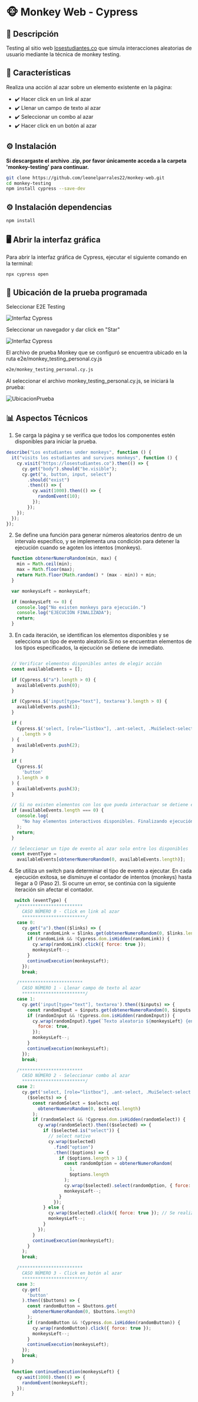 # 🐵 Monkey Web - Cypress

## 📌 Descripción
Testing al sitio web [losestudiantes.co](https://losestudiantes.co) que simula interacciones aleatorias de usuario mediante la técnica de monkey testing.

## 🚀 Características

Realiza una acción al azar sobre un elemento existente en la página:
- ✔️ Hacer click en un link al azar
- ✔️ Llenar un campo de texto al azar
- ✔️ Seleccionar un combo al azar
- ✔️ Hacer click en un botón al azar

## ⚙️ Instalación

**Si descargaste el archivo .zip, por favor únicamente acceda a la carpeta 'monkey-testing' para continuar.**

```bash
git clone https://github.com/leonelparrales22/monkey-web.git
cd monkey-testing
npm install cypress --save-dev
```

## ⚙️ Instalación dependencias

```bash
npm install
```

## 🖥️ Abrir la interfaz gráfica

Para abrir la interfaz gráfica de Cypress, ejecutar el siguiente comando en la terminal:

```bash
npx cypress open
```

## 📂 Ubicación de la prueba programada

Seleccionar E2E Testing

![Interfaz Cypress](./assets/Foto2.PNG)

Seleccionar un navegador y dar click en "Star"

![Interfaz Cypress](./assets/Foto3.PNG)

El archivo de prueba Monkey que se configuró se encuentra ubicado en la ruta e2e/monkey_testing_personal.cy.js

```bash
e2e/monkey_testing_personal.cy.js
```

Al seleccionar el archivo monkey_testing_personal.cy.js, se iniciará la prueba:

![UbicacionPrueba](./assets/Foto1.PNG)



## 📊 Aspectos Técnicos

1. Se carga la página y se verifica que todos los componentes estén disponibles para iniciar la prueba.

```javascript
describe("Los estudiantes under monkeys", function () {
  it("visits los estudiantes and survives monkeys", function () {
    cy.visit("https://losestudiantes.co").then(() => {
      cy.get("body").should("be.visible");
      cy.get("a, button, input, select")
        .should("exist")
        .then(() => {
          cy.wait(1000).then(() => {
            randomEvent(10);
          });
        });
    });
  });
});
```

2. Se define una función para generar números aleatorios dentro de un intervalo específico, y se implementa una condición para detener la ejecución cuando se agoten los intentos (monkeys).


```javascript
  function obtenerNumeroRandom(min, max) {
    min = Math.ceil(min);
    max = Math.floor(max);
    return Math.floor(Math.random() * (max - min)) + min;
  }

  var monkeysLeft = monkeysLeft;

  if (monkeysLeft <= 0) {
    console.log("No existen monkeys para ejecución.")
    console.log("EJECUCIÓN FINALIZADA");
    return;
  }
```


3. En cada iteración, se identifican los elementos disponibles y se selecciona un tipo de evento aleatorio.Si no se encuentran elementos de los tipos especificados, la ejecución se detiene de inmediato.

```javascript

  // Verificar elementos disponibles antes de elegir acción
  const availableEvents = [];

  if (Cypress.$("a").length > 0) {
    availableEvents.push(0);
  }

  if (Cypress.$('input[type="text"], textarea').length > 0) {
    availableEvents.push(1);
  }

  if (
    Cypress.$('select, [role="listbox"], .ant-select, .MuiSelect-select')
      .length > 0
  ) {
    availableEvents.push(2);
  }

  if (
    Cypress.$(
      'button'
    ).length > 0
  ) {
    availableEvents.push(3);
  }

  // Si no existen elementos con los que pueda interactuar se detiene el monkey
  if (availableEvents.length === 0) {
    console.log(
      "No hay elementos interactivos disponibles. Finalizando ejecución."
    );
    return;
  }

  // Seleccionar un tipo de evento al azar solo entre los disponibles
  const eventType =
    availableEvents[obtenerNumeroRandom(0, availableEvents.length)];
 ```
 
 4. Se utiliza un switch para determinar el tipo de evento a ejecutar. En cada ejecución exitosa, se disminuye el contador de intentos (monkeys) hasta llegar a 0 (Paso 2). Si ocurre un error, se continúa con la siguiente iteración sin afectar el contador.

```javascript
   switch (eventType) {
    /************************
      CASO NÚMERO 0 - Click en link al azar
      ************************/
    case 0:
      cy.get("a").then(($links) => {
        const randomLink = $links.get(obtenerNumeroRandom(0, $links.length));
        if (randomLink && !Cypress.dom.isHidden(randomLink)) {
          cy.wrap(randomLink).click({ force: true });
          monkeysLeft--;
        }
        continueExecution(monkeysLeft);
      });
      break;

    /************************
      CASO NÚMERO 1 - Llenar campo de texto al azar
      ************************/
    case 1:
      cy.get('input[type="text"], textarea').then(($inputs) => {
        const randomInput = $inputs.get(obtenerNumeroRandom(0, $inputs.length));
        if (randomInput && !Cypress.dom.isHidden(randomInput)) {
          cy.wrap(randomInput).type(`Texto aleatorio ${monkeysLeft} {enter}`, {
            force: true,
          });
          monkeysLeft--;
        }
        continueExecution(monkeysLeft);
      });
      break;

    /************************
      CASO NÚMERO 2 - Seleccionar combo al azar
      ************************/
    case 2:
      cy.get('select, [role="listbox"], .ant-select, .MuiSelect-select').then(
        ($selects) => {
          const randomSelect = $selects.eq(
            obtenerNumeroRandom(0, $selects.length)
          );
          if (randomSelect && !Cypress.dom.isHidden(randomSelect)) {
            cy.wrap(randomSelect).then(($selected) => {
              if ($selected.is("select")) {
                // select nativo
                cy.wrap($selected)
                  .find("option")
                  .then(($options) => {
                    if ($options.length > 1) {
                      const randomOption = obtenerNumeroRandom(
                        1,
                        $options.length
                      );
                      cy.wrap($selected).select(randomOption, { force: true });
                      monkeysLeft--;
                    }
                  });
              } else {
                cy.wrap($selected).click({ force: true }); // Se realiza click en el elemento
                monkeysLeft--;
              }
            });
          }
          continueExecution(monkeysLeft);
        }
      );
      break;

    /************************
      CASO NÚMERO 3 - Click en botón al azar
      ************************/
    case 3:
      cy.get(
        'button'
      ).then(($buttons) => {
        const randomButton = $buttons.get(
          obtenerNumeroRandom(0, $buttons.length)
        );
        if (randomButton && !Cypress.dom.isHidden(randomButton)) {
          cy.wrap(randomButton).click({ force: true });
          monkeysLeft--;
        }
        continueExecution(monkeysLeft);
      });
      break;
  }
```
```javascript
  function continueExecution(monkeysLeft) {
    cy.wait(1000).then(() => {
      randomEvent(monkeysLeft);
    });
  }
```
